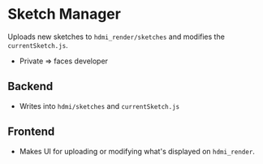 # Sketch Manager

Uploads new sketches to `hdmi_render/sketches` and modifies the `currentSketch.js`.
- Private => faces developer


## Backend

- Writes into `hdmi/sketches` and `currentSketch.js`


## Frontend

- Makes UI for uploading or modifying what's displayed on `hdmi_render`.